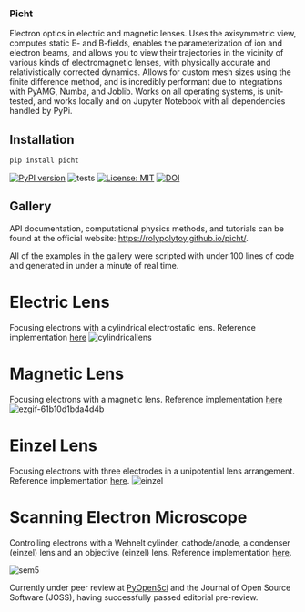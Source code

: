 ### Picht
Electron optics in electric and magnetic lenses. Uses the axisymmetric view, computes static E- and B-fields, enables the parameterization of ion and electron beams, and allows you to view their trajectories in the vicinity of various kinds of electromagnetic lenses, with physically accurate and relativistically corrected dynamics. Allows for custom mesh sizes using the finite difference method, and is incredibly performant due to integrations with PyAMG, Numba, and Joblib. Works on all operating systems, is unit-tested, and works locally and on Jupyter Notebook with all dependencies handled by PyPi.

## Installation
```bash
pip install picht
```
[![PyPI version](https://img.shields.io/pypi/v/picht.svg)](https://pypi.org/project/picht/) ![tests](https://github.com/rolypolytoy/picht/actions/workflows/tests.yml/badge.svg) [![License: MIT](https://img.shields.io/badge/License-MIT-yellow.svg)](https://opensource.org/licenses/MIT)
[![DOI](https://zenodo.org/badge/DOI/10.5281/zenodo.15376240.svg)](https://doi.org/10.5281/zenodo.15376240)

## Gallery

API documentation, computational physics methods, and tutorials can be found at the official website: https://rolypolytoy.github.io/picht/. 

All of the examples in the gallery were scripted with under 100 lines of code and generated in under a minute of real time.

# Electric Lens
Focusing electrons with a cylindrical electrostatic lens. Reference implementation [here](https://rolypolytoy.github.io/picht/auto_examples/01_example_cylindrical_lens.html)
![cylindricallens](https://github.com/user-attachments/assets/3e3e00a7-009d-4cf6-a026-860ee545307e)

# Magnetic Lens
Focusing electrons with a magnetic lens. Reference implementation [here](https://rolypolytoy.github.io/picht/auto_examples/05_example_magnetic.html)
![ezgif-61b10d1bda4d4b](https://github.com/user-attachments/assets/333a8a55-f8b3-47ad-8dd7-268c9f8edb46)

# Einzel Lens
Focusing electrons with three electrodes in a unipotential lens arrangement. Reference implementation [here](https://rolypolytoy.github.io/picht/auto_examples/02_example_einzel_focusing.html).
![einzel](https://github.com/user-attachments/assets/44ba059c-c857-42fe-8d60-5b0ea997467f)

# Scanning Electron Microscope
Controlling electrons with a Wehnelt cylinder, cathode/anode, a condenser (einzel) lens and an objective (einzel) lens. Reference implementation [here](https://rolypolytoy.github.io/picht/auto_examples/04_example_sem.html).

![sem5](https://github.com/user-attachments/assets/4d6d943f-faa6-4b7e-8e78-7df707f885b3)

Currently under peer review at [PyOpenSci](https://github.com/pyOpenSci/software-submission/issues/242#issuecomment-2860427120) and the Journal of Open Source Software (JOSS), having successfully passed editorial pre-review. 

